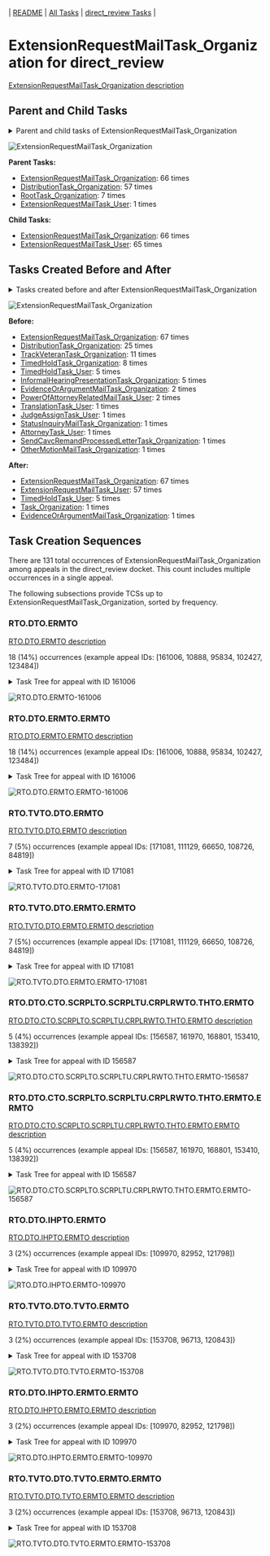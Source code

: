 <!-- DO NOT EDIT THIS FILE.  This file is autogenerated. -->
| [README](../README.md) | [All Tasks](../alltasks.md) | [direct_review Tasks](tasklist.md) |

# ExtensionRequestMailTask_Organization for direct_review

[ExtensionRequestMailTask_Organization description](../descr/ExtensionRequestMailTask_Organization.md)

## Parent and Child Tasks

<details><summary markdown='span'>Parent and child tasks of ExtensionRequestMailTask_Organization
</summary>

```
digraph G {
rankdir=LR;
node [shape=box]
"ExtensionRequestMailTask_Organization" -> "ExtensionRequestMailTask_Organization" [label=66]
"ExtensionRequestMailTask_Organization" -> "ExtensionRequestMailTask_User" [label=65]
"ExtensionRequestMailTask_Organization" -> "ExtensionRequestMailTask_Organization" [label=66]
"DistributionTask_Organization" -> "ExtensionRequestMailTask_Organization" [label=57]
"RootTask_Organization" -> "ExtensionRequestMailTask_Organization" [label=7]
"ExtensionRequestMailTask_User" -> "ExtensionRequestMailTask_Organization" [label=1]
}
```
</details>

![ExtensionRequestMailTask_Organization](dot/ExtensionRequestMailTask_Organization-parentchild.dot.png)

**Parent Tasks:**

   * [ExtensionRequestMailTask_Organization](ExtensionRequestMailTask_Organization.md): 66 times
   * [DistributionTask_Organization](DistributionTask_Organization.md): 57 times
   * [RootTask_Organization](RootTask_Organization.md): 7 times
   * [ExtensionRequestMailTask_User](ExtensionRequestMailTask_User.md): 1 times

**Child Tasks:**

   * [ExtensionRequestMailTask_Organization](ExtensionRequestMailTask_Organization.md): 66 times
   * [ExtensionRequestMailTask_User](ExtensionRequestMailTask_User.md): 65 times

## Tasks Created Before and After

<details><summary markdown='span'>Tasks created before and after ExtensionRequestMailTask_Organization</summary>

```
digraph G {
rankdir=LR;

"ExtensionRequestMailTask_Organization" -> "ExtensionRequestMailTask_Organization" [label=67]
"ExtensionRequestMailTask_Organization" -> "ExtensionRequestMailTask_User" [label=57]
"ExtensionRequestMailTask_Organization" -> "TimedHoldTask_User" [label=5]
"ExtensionRequestMailTask_Organization" -> "Task_Organization" [label=1]
"ExtensionRequestMailTask_Organization" -> "EvidenceOrArgumentMailTask_Organization" [label=1]
"ExtensionRequestMailTask_Organization" -> "ExtensionRequestMailTask_Organization" [label=67]
"DistributionTask_Organization" -> "ExtensionRequestMailTask_Organization" [label=25]
"TrackVeteranTask_Organization" -> "ExtensionRequestMailTask_Organization" [label=11]
"TimedHoldTask_Organization" -> "ExtensionRequestMailTask_Organization" [label=8]
"TimedHoldTask_User" -> "ExtensionRequestMailTask_Organization" [label=5]
"InformalHearingPresentationTask_Organization" -> "ExtensionRequestMailTask_Organization" [label=5]
"PowerOfAttorneyRelatedMailTask_User" -> "ExtensionRequestMailTask_Organization" [label=2]
"EvidenceOrArgumentMailTask_Organization" -> "ExtensionRequestMailTask_Organization" [label=2]
"TranslationTask_User" -> "ExtensionRequestMailTask_Organization" [label=1]
"StatusInquiryMailTask_Organization" -> "ExtensionRequestMailTask_Organization" [label=1]
"SendCavcRemandProcessedLetterTask_Organization" -> "ExtensionRequestMailTask_Organization" [label=1]
"OtherMotionMailTask_Organization" -> "ExtensionRequestMailTask_Organization" [label=1]
"JudgeAssignTask_User" -> "ExtensionRequestMailTask_Organization" [label=1]
"AttorneyTask_User" -> "ExtensionRequestMailTask_Organization" [label=1]
}
```
</details>

![ExtensionRequestMailTask_Organization](dot/ExtensionRequestMailTask_Organization.dot.png)

**Before:**

   * [ExtensionRequestMailTask_Organization](ExtensionRequestMailTask_Organization.md): 67 times
   * [DistributionTask_Organization](DistributionTask_Organization.md): 25 times
   * [TrackVeteranTask_Organization](TrackVeteranTask_Organization.md): 11 times
   * [TimedHoldTask_Organization](TimedHoldTask_Organization.md): 8 times
   * [TimedHoldTask_User](TimedHoldTask_User.md): 5 times
   * [InformalHearingPresentationTask_Organization](InformalHearingPresentationTask_Organization.md): 5 times
   * [EvidenceOrArgumentMailTask_Organization](EvidenceOrArgumentMailTask_Organization.md): 2 times
   * [PowerOfAttorneyRelatedMailTask_User](PowerOfAttorneyRelatedMailTask_User.md): 2 times
   * [TranslationTask_User](TranslationTask_User.md): 1 times
   * [JudgeAssignTask_User](JudgeAssignTask_User.md): 1 times
   * [StatusInquiryMailTask_Organization](StatusInquiryMailTask_Organization.md): 1 times
   * [AttorneyTask_User](AttorneyTask_User.md): 1 times
   * [SendCavcRemandProcessedLetterTask_Organization](SendCavcRemandProcessedLetterTask_Organization.md): 1 times
   * [OtherMotionMailTask_Organization](OtherMotionMailTask_Organization.md): 1 times

**After:**

   * [ExtensionRequestMailTask_Organization](ExtensionRequestMailTask_Organization.md): 67 times
   * [ExtensionRequestMailTask_User](ExtensionRequestMailTask_User.md): 57 times
   * [TimedHoldTask_User](TimedHoldTask_User.md): 5 times
   * [Task_Organization](Task_Organization.md): 1 times
   * [EvidenceOrArgumentMailTask_Organization](EvidenceOrArgumentMailTask_Organization.md): 1 times

## Task Creation Sequences

There are 131 total occurrences of ExtensionRequestMailTask_Organization among appeals in the direct_review docket.  This count includes multiple occurrences in a single appeal.

The following subsections provide TCSs up to ExtensionRequestMailTask_Organization, sorted by frequency.

### RTO.DTO.ERMTO

[RTO.DTO.ERMTO description](../descr/RTO.DTO.ERMTO.md)

18 (14%) occurrences (example appeal IDs: [161006, 10888, 95834, 102427, 123484])

<details><summary markdown='span'>Task Tree for appeal with ID 161006</summary>

```
@startuml
skinparam {
  ObjectBorderColor #555
  ObjectBorderThickness 0
  ObjectFontStyle bold
  ObjectFontSize 14
  ObjectAttributeFontColor #333
  ObjectAttributeFontSize 12
}
  object 0.RootTask #8dd3c7 {
Organization
}
  object 1.TrackVeteranTask #bebada {
Organization
}
  object 2.DistributionTask #ffffb3 {
Organization
}
  object 3.InformalHearingPresentationTask #fdb462 {
Organization
}
  object 4.ExtensionRequestMailTask #fdb462 {
Organization  <back:white>    </back>
}
  object 5.ExtensionRequestMailTask #fdb462 {
Organization  <back:white>    </back>
}
  object 6.ExtensionRequestMailTask #fdb462 {
User
}
  object 7.TimedHoldTask #fccde5 {
User
}
  object 8.TrackVeteranTask #bebada {
Organization
}
  object 9.TrackVeteranTask #bebada {
Organization
}
  object 10.TrackVeteranTask #bebada {
Organization
}
  object 11.TrackVeteranTask #bebada {
Organization
}
0.RootTask -- 1.TrackVeteranTask
0.RootTask -- 2.DistributionTask
2.DistributionTask -- 3.InformalHearingPresentationTask
2.DistributionTask -- 4.ExtensionRequestMailTask
4.ExtensionRequestMailTask -- 5.ExtensionRequestMailTask
5.ExtensionRequestMailTask -- 6.ExtensionRequestMailTask
6.ExtensionRequestMailTask -- 7.TimedHoldTask
0.RootTask -- 8.TrackVeteranTask
0.RootTask -- 9.TrackVeteranTask
0.RootTask -- 10.TrackVeteranTask
0.RootTask -- 11.TrackVeteranTask
@enduml
```
</details>

![RTO.DTO.ERMTO-161006](uml/RTO.DTO.ERMTO-161006.png)

### RTO.DTO.ERMTO.ERMTO

[RTO.DTO.ERMTO.ERMTO description](../descr/RTO.DTO.ERMTO.ERMTO.md)

18 (14%) occurrences (example appeal IDs: [161006, 10888, 95834, 102427, 123484])

<details><summary markdown='span'>Task Tree for appeal with ID 161006</summary>

```
@startuml
skinparam {
  ObjectBorderColor #555
  ObjectBorderThickness 0
  ObjectFontStyle bold
  ObjectFontSize 14
  ObjectAttributeFontColor #333
  ObjectAttributeFontSize 12
}
  object 0.RootTask #8dd3c7 {
Organization
}
  object 1.TrackVeteranTask #bebada {
Organization
}
  object 2.DistributionTask #ffffb3 {
Organization
}
  object 3.InformalHearingPresentationTask #fdb462 {
Organization
}
  object 4.ExtensionRequestMailTask #fdb462 {
Organization  <back:white>    </back>
}
  object 5.ExtensionRequestMailTask #fdb462 {
Organization  <back:white>    </back>
}
  object 6.ExtensionRequestMailTask #fdb462 {
User
}
  object 7.TimedHoldTask #fccde5 {
User
}
  object 8.TrackVeteranTask #bebada {
Organization
}
  object 9.TrackVeteranTask #bebada {
Organization
}
  object 10.TrackVeteranTask #bebada {
Organization
}
  object 11.TrackVeteranTask #bebada {
Organization
}
0.RootTask -- 1.TrackVeteranTask
0.RootTask -- 2.DistributionTask
2.DistributionTask -- 3.InformalHearingPresentationTask
2.DistributionTask -- 4.ExtensionRequestMailTask
4.ExtensionRequestMailTask -- 5.ExtensionRequestMailTask
5.ExtensionRequestMailTask -- 6.ExtensionRequestMailTask
6.ExtensionRequestMailTask -- 7.TimedHoldTask
0.RootTask -- 8.TrackVeteranTask
0.RootTask -- 9.TrackVeteranTask
0.RootTask -- 10.TrackVeteranTask
0.RootTask -- 11.TrackVeteranTask
@enduml
```
</details>

![RTO.DTO.ERMTO.ERMTO-161006](uml/RTO.DTO.ERMTO.ERMTO-161006.png)

### RTO.TVTO.DTO.ERMTO

[RTO.TVTO.DTO.ERMTO description](../descr/RTO.TVTO.DTO.ERMTO.md)

7 (5%) occurrences (example appeal IDs: [171081, 111129, 66650, 108726, 84819])

<details><summary markdown='span'>Task Tree for appeal with ID 171081</summary>

```
@startuml
skinparam {
  ObjectBorderColor #555
  ObjectBorderThickness 0
  ObjectFontStyle bold
  ObjectFontSize 14
  ObjectAttributeFontColor #333
  ObjectAttributeFontSize 12
}
  object 0.RootTask #8dd3c7 {
Organization
}
  object 1.TrackVeteranTask #bebada {
Organization
}
  object 2.DistributionTask #ffffb3 {
Organization
}
  object 3.ExtensionRequestMailTask #fdb462 {
Organization  <back:white>    </back>
}
  object 4.ExtensionRequestMailTask #fdb462 {
Organization  <back:white>    </back>
}
  object 5.ExtensionRequestMailTask #fdb462 {
User
}
  object 6.TimedHoldTask #fccde5 {
User
}
0.RootTask -- 1.TrackVeteranTask
0.RootTask -- 2.DistributionTask
2.DistributionTask -- 3.ExtensionRequestMailTask
3.ExtensionRequestMailTask -- 4.ExtensionRequestMailTask
4.ExtensionRequestMailTask -- 5.ExtensionRequestMailTask
5.ExtensionRequestMailTask -- 6.TimedHoldTask
@enduml
```
</details>

![RTO.TVTO.DTO.ERMTO-171081](uml/RTO.TVTO.DTO.ERMTO-171081.png)

### RTO.TVTO.DTO.ERMTO.ERMTO

[RTO.TVTO.DTO.ERMTO.ERMTO description](../descr/RTO.TVTO.DTO.ERMTO.ERMTO.md)

7 (5%) occurrences (example appeal IDs: [171081, 111129, 66650, 108726, 84819])

<details><summary markdown='span'>Task Tree for appeal with ID 171081</summary>

```
@startuml
skinparam {
  ObjectBorderColor #555
  ObjectBorderThickness 0
  ObjectFontStyle bold
  ObjectFontSize 14
  ObjectAttributeFontColor #333
  ObjectAttributeFontSize 12
}
  object 0.RootTask #8dd3c7 {
Organization
}
  object 1.TrackVeteranTask #bebada {
Organization
}
  object 2.DistributionTask #ffffb3 {
Organization
}
  object 3.ExtensionRequestMailTask #fdb462 {
Organization  <back:white>    </back>
}
  object 4.ExtensionRequestMailTask #fdb462 {
Organization  <back:white>    </back>
}
  object 5.ExtensionRequestMailTask #fdb462 {
User
}
  object 6.TimedHoldTask #fccde5 {
User
}
0.RootTask -- 1.TrackVeteranTask
0.RootTask -- 2.DistributionTask
2.DistributionTask -- 3.ExtensionRequestMailTask
3.ExtensionRequestMailTask -- 4.ExtensionRequestMailTask
4.ExtensionRequestMailTask -- 5.ExtensionRequestMailTask
5.ExtensionRequestMailTask -- 6.TimedHoldTask
@enduml
```
</details>

![RTO.TVTO.DTO.ERMTO.ERMTO-171081](uml/RTO.TVTO.DTO.ERMTO.ERMTO-171081.png)

### RTO.DTO.CTO.SCRPLTO.SCRPLTU.CRPLRWTO.THTO.ERMTO

[RTO.DTO.CTO.SCRPLTO.SCRPLTU.CRPLRWTO.THTO.ERMTO description](../descr/RTO.DTO.CTO.SCRPLTO.SCRPLTU.CRPLRWTO.THTO.ERMTO.md)

5 (4%) occurrences (example appeal IDs: [156587, 161970, 168801, 153410, 138392])

<details><summary markdown='span'>Task Tree for appeal with ID 156587</summary>

```
@startuml
skinparam {
  ObjectBorderColor #555
  ObjectBorderThickness 0
  ObjectFontStyle bold
  ObjectFontSize 14
  ObjectAttributeFontColor #333
  ObjectAttributeFontSize 12
}
  object 0.RootTask #8dd3c7 {
Organization
}
  object 1.TrackVeteranTask #bebada {
Organization
}
  object 2.DistributionTask #ffffb3 {
Organization
}
  object 3.CavcTask #bcbd22 {
Organization
}
  object 4.SendCavcRemandProcessedLetterTask #7f7f7f {
Organization
}
  object 5.SendCavcRemandProcessedLetterTask #7f7f7f {
User
}
  object 6.CavcRemandProcessedLetterResponseWindowTask #1f77b4 {
Organization
}
  object 7.TimedHoldTask #fccde5 {
Organization
}
  object 8.ExtensionRequestMailTask #fdb462 {
Organization  <back:white>    </back>
}
  object 9.ExtensionRequestMailTask #fdb462 {
Organization  <back:white>    </back>
}
  object 10.ExtensionRequestMailTask #fdb462 {
User
}
  object 11.TimedHoldTask #fccde5 {
User
}
  object 12.CavcRemandProcessedLetterResponseWindowTask #1f77b4 {
User
}
  object 13.TimedHoldTask #fccde5 {
User
}
  object 14.CavcCorrespondenceMailTask #1f77b4 {
Organization
}
  object 15.CavcCorrespondenceMailTask #1f77b4 {
Organization
}
  object 16.CavcCorrespondenceMailTask #1f77b4 {
User
}
0.RootTask -- 1.TrackVeteranTask
0.RootTask -- 2.DistributionTask
2.DistributionTask -- 3.CavcTask
3.CavcTask -- 4.SendCavcRemandProcessedLetterTask
4.SendCavcRemandProcessedLetterTask -- 5.SendCavcRemandProcessedLetterTask
3.CavcTask -- 6.CavcRemandProcessedLetterResponseWindowTask
6.CavcRemandProcessedLetterResponseWindowTask -- 7.TimedHoldTask
2.DistributionTask -- 8.ExtensionRequestMailTask
8.ExtensionRequestMailTask -- 9.ExtensionRequestMailTask
9.ExtensionRequestMailTask -- 10.ExtensionRequestMailTask
10.ExtensionRequestMailTask -- 11.TimedHoldTask
6.CavcRemandProcessedLetterResponseWindowTask -- 12.CavcRemandProcessedLetterResponseWindowTask
12.CavcRemandProcessedLetterResponseWindowTask -- 13.TimedHoldTask
0.RootTask -- 14.CavcCorrespondenceMailTask
14.CavcCorrespondenceMailTask -- 15.CavcCorrespondenceMailTask
15.CavcCorrespondenceMailTask -- 16.CavcCorrespondenceMailTask
@enduml
```
</details>

![RTO.DTO.CTO.SCRPLTO.SCRPLTU.CRPLRWTO.THTO.ERMTO-156587](uml/RTO.DTO.CTO.SCRPLTO.SCRPLTU.CRPLRWTO.THTO.ERMTO-156587.png)

### RTO.DTO.CTO.SCRPLTO.SCRPLTU.CRPLRWTO.THTO.ERMTO.ERMTO

[RTO.DTO.CTO.SCRPLTO.SCRPLTU.CRPLRWTO.THTO.ERMTO.ERMTO description](../descr/RTO.DTO.CTO.SCRPLTO.SCRPLTU.CRPLRWTO.THTO.ERMTO.ERMTO.md)

5 (4%) occurrences (example appeal IDs: [156587, 161970, 168801, 153410, 138392])

<details><summary markdown='span'>Task Tree for appeal with ID 156587</summary>

```
@startuml
skinparam {
  ObjectBorderColor #555
  ObjectBorderThickness 0
  ObjectFontStyle bold
  ObjectFontSize 14
  ObjectAttributeFontColor #333
  ObjectAttributeFontSize 12
}
  object 0.RootTask #8dd3c7 {
Organization
}
  object 1.TrackVeteranTask #bebada {
Organization
}
  object 2.DistributionTask #ffffb3 {
Organization
}
  object 3.CavcTask #bcbd22 {
Organization
}
  object 4.SendCavcRemandProcessedLetterTask #7f7f7f {
Organization
}
  object 5.SendCavcRemandProcessedLetterTask #7f7f7f {
User
}
  object 6.CavcRemandProcessedLetterResponseWindowTask #1f77b4 {
Organization
}
  object 7.TimedHoldTask #fccde5 {
Organization
}
  object 8.ExtensionRequestMailTask #fdb462 {
Organization  <back:white>    </back>
}
  object 9.ExtensionRequestMailTask #fdb462 {
Organization  <back:white>    </back>
}
  object 10.ExtensionRequestMailTask #fdb462 {
User
}
  object 11.TimedHoldTask #fccde5 {
User
}
  object 12.CavcRemandProcessedLetterResponseWindowTask #1f77b4 {
User
}
  object 13.TimedHoldTask #fccde5 {
User
}
  object 14.CavcCorrespondenceMailTask #1f77b4 {
Organization
}
  object 15.CavcCorrespondenceMailTask #1f77b4 {
Organization
}
  object 16.CavcCorrespondenceMailTask #1f77b4 {
User
}
0.RootTask -- 1.TrackVeteranTask
0.RootTask -- 2.DistributionTask
2.DistributionTask -- 3.CavcTask
3.CavcTask -- 4.SendCavcRemandProcessedLetterTask
4.SendCavcRemandProcessedLetterTask -- 5.SendCavcRemandProcessedLetterTask
3.CavcTask -- 6.CavcRemandProcessedLetterResponseWindowTask
6.CavcRemandProcessedLetterResponseWindowTask -- 7.TimedHoldTask
2.DistributionTask -- 8.ExtensionRequestMailTask
8.ExtensionRequestMailTask -- 9.ExtensionRequestMailTask
9.ExtensionRequestMailTask -- 10.ExtensionRequestMailTask
10.ExtensionRequestMailTask -- 11.TimedHoldTask
6.CavcRemandProcessedLetterResponseWindowTask -- 12.CavcRemandProcessedLetterResponseWindowTask
12.CavcRemandProcessedLetterResponseWindowTask -- 13.TimedHoldTask
0.RootTask -- 14.CavcCorrespondenceMailTask
14.CavcCorrespondenceMailTask -- 15.CavcCorrespondenceMailTask
15.CavcCorrespondenceMailTask -- 16.CavcCorrespondenceMailTask
@enduml
```
</details>

![RTO.DTO.CTO.SCRPLTO.SCRPLTU.CRPLRWTO.THTO.ERMTO.ERMTO-156587](uml/RTO.DTO.CTO.SCRPLTO.SCRPLTU.CRPLRWTO.THTO.ERMTO.ERMTO-156587.png)

### RTO.DTO.IHPTO.ERMTO

[RTO.DTO.IHPTO.ERMTO description](../descr/RTO.DTO.IHPTO.ERMTO.md)

3 (2%) occurrences (example appeal IDs: [109970, 82952, 121798])

<details><summary markdown='span'>Task Tree for appeal with ID 109970</summary>

```
@startuml
skinparam {
  ObjectBorderColor #555
  ObjectBorderThickness 0
  ObjectFontStyle bold
  ObjectFontSize 14
  ObjectAttributeFontColor #333
  ObjectAttributeFontSize 12
}
  object 0.RootTask #8dd3c7 {
Organization
}
  object 1.TrackVeteranTask #bebada {
Organization
}
  object 2.DistributionTask #ffffb3 {
Organization
}
  object 3.InformalHearingPresentationTask #fdb462 {
Organization
}
  object 4.ExtensionRequestMailTask #fdb462 {
Organization  <back:white>    </back>
}
  object 5.ExtensionRequestMailTask #fdb462 {
Organization  <back:white>    </back>
}
  object 6.ExtensionRequestMailTask #fdb462 {
User
}
  object 7.TimedHoldTask #fccde5 {
User
}
  object 8.TrackVeteranTask #bebada {
Organization
}
  object 9.TrackVeteranTask #bebada {
Organization
}
  object 10.TrackVeteranTask #bebada {
Organization
}
  object 11.TrackVeteranTask #bebada {
Organization
}
0.RootTask -- 1.TrackVeteranTask
0.RootTask -- 2.DistributionTask
2.DistributionTask -- 3.InformalHearingPresentationTask
2.DistributionTask -- 4.ExtensionRequestMailTask
4.ExtensionRequestMailTask -- 5.ExtensionRequestMailTask
5.ExtensionRequestMailTask -- 6.ExtensionRequestMailTask
6.ExtensionRequestMailTask -- 7.TimedHoldTask
0.RootTask -- 8.TrackVeteranTask
0.RootTask -- 9.TrackVeteranTask
0.RootTask -- 10.TrackVeteranTask
0.RootTask -- 11.TrackVeteranTask
@enduml
```
</details>

![RTO.DTO.IHPTO.ERMTO-109970](uml/RTO.DTO.IHPTO.ERMTO-109970.png)

### RTO.TVTO.DTO.TVTO.ERMTO

[RTO.TVTO.DTO.TVTO.ERMTO description](../descr/RTO.TVTO.DTO.TVTO.ERMTO.md)

3 (2%) occurrences (example appeal IDs: [153708, 96713, 120843])

<details><summary markdown='span'>Task Tree for appeal with ID 153708</summary>

```
@startuml
skinparam {
  ObjectBorderColor #555
  ObjectBorderThickness 0
  ObjectFontStyle bold
  ObjectFontSize 14
  ObjectAttributeFontColor #333
  ObjectAttributeFontSize 12
}
  object 0.RootTask #8dd3c7 {
Organization
}
  object 1.TrackVeteranTask #bebada {
Organization
}
  object 2.DistributionTask #ffffb3 {
Organization
}
  object 3.TrackVeteranTask #bebada {
Organization
}
  object 4.ExtensionRequestMailTask #fdb462 {
Organization  <back:white>    </back>
}
  object 5.ExtensionRequestMailTask #fdb462 {
Organization  <back:white>    </back>
}
  object 6.ExtensionRequestMailTask #fdb462 {
User
}
  object 7.TimedHoldTask #fccde5 {
User
}
0.RootTask -- 1.TrackVeteranTask
0.RootTask -- 2.DistributionTask
0.RootTask -- 3.TrackVeteranTask
2.DistributionTask -- 4.ExtensionRequestMailTask
4.ExtensionRequestMailTask -- 5.ExtensionRequestMailTask
5.ExtensionRequestMailTask -- 6.ExtensionRequestMailTask
6.ExtensionRequestMailTask -- 7.TimedHoldTask
@enduml
```
</details>

![RTO.TVTO.DTO.TVTO.ERMTO-153708](uml/RTO.TVTO.DTO.TVTO.ERMTO-153708.png)

### RTO.DTO.IHPTO.ERMTO.ERMTO

[RTO.DTO.IHPTO.ERMTO.ERMTO description](../descr/RTO.DTO.IHPTO.ERMTO.ERMTO.md)

3 (2%) occurrences (example appeal IDs: [109970, 82952, 121798])

<details><summary markdown='span'>Task Tree for appeal with ID 109970</summary>

```
@startuml
skinparam {
  ObjectBorderColor #555
  ObjectBorderThickness 0
  ObjectFontStyle bold
  ObjectFontSize 14
  ObjectAttributeFontColor #333
  ObjectAttributeFontSize 12
}
  object 0.RootTask #8dd3c7 {
Organization
}
  object 1.TrackVeteranTask #bebada {
Organization
}
  object 2.DistributionTask #ffffb3 {
Organization
}
  object 3.InformalHearingPresentationTask #fdb462 {
Organization
}
  object 4.ExtensionRequestMailTask #fdb462 {
Organization  <back:white>    </back>
}
  object 5.ExtensionRequestMailTask #fdb462 {
Organization  <back:white>    </back>
}
  object 6.ExtensionRequestMailTask #fdb462 {
User
}
  object 7.TimedHoldTask #fccde5 {
User
}
  object 8.TrackVeteranTask #bebada {
Organization
}
  object 9.TrackVeteranTask #bebada {
Organization
}
  object 10.TrackVeteranTask #bebada {
Organization
}
  object 11.TrackVeteranTask #bebada {
Organization
}
0.RootTask -- 1.TrackVeteranTask
0.RootTask -- 2.DistributionTask
2.DistributionTask -- 3.InformalHearingPresentationTask
2.DistributionTask -- 4.ExtensionRequestMailTask
4.ExtensionRequestMailTask -- 5.ExtensionRequestMailTask
5.ExtensionRequestMailTask -- 6.ExtensionRequestMailTask
6.ExtensionRequestMailTask -- 7.TimedHoldTask
0.RootTask -- 8.TrackVeteranTask
0.RootTask -- 9.TrackVeteranTask
0.RootTask -- 10.TrackVeteranTask
0.RootTask -- 11.TrackVeteranTask
@enduml
```
</details>

![RTO.DTO.IHPTO.ERMTO.ERMTO-109970](uml/RTO.DTO.IHPTO.ERMTO.ERMTO-109970.png)

### RTO.TVTO.DTO.TVTO.ERMTO.ERMTO

[RTO.TVTO.DTO.TVTO.ERMTO.ERMTO description](../descr/RTO.TVTO.DTO.TVTO.ERMTO.ERMTO.md)

3 (2%) occurrences (example appeal IDs: [153708, 96713, 120843])

<details><summary markdown='span'>Task Tree for appeal with ID 153708</summary>

```
@startuml
skinparam {
  ObjectBorderColor #555
  ObjectBorderThickness 0
  ObjectFontStyle bold
  ObjectFontSize 14
  ObjectAttributeFontColor #333
  ObjectAttributeFontSize 12
}
  object 0.RootTask #8dd3c7 {
Organization
}
  object 1.TrackVeteranTask #bebada {
Organization
}
  object 2.DistributionTask #ffffb3 {
Organization
}
  object 3.TrackVeteranTask #bebada {
Organization
}
  object 4.ExtensionRequestMailTask #fdb462 {
Organization  <back:white>    </back>
}
  object 5.ExtensionRequestMailTask #fdb462 {
Organization  <back:white>    </back>
}
  object 6.ExtensionRequestMailTask #fdb462 {
User
}
  object 7.TimedHoldTask #fccde5 {
User
}
0.RootTask -- 1.TrackVeteranTask
0.RootTask -- 2.DistributionTask
0.RootTask -- 3.TrackVeteranTask
2.DistributionTask -- 4.ExtensionRequestMailTask
4.ExtensionRequestMailTask -- 5.ExtensionRequestMailTask
5.ExtensionRequestMailTask -- 6.ExtensionRequestMailTask
6.ExtensionRequestMailTask -- 7.TimedHoldTask
@enduml
```
</details>

![RTO.TVTO.DTO.TVTO.ERMTO.ERMTO-153708](uml/RTO.TVTO.DTO.TVTO.ERMTO.ERMTO-153708.png)

